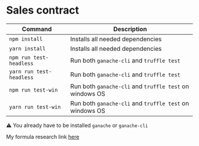 # Sales contract

| Command  | Description |
| ------------- | ------------- |
| `npm install`  | Installs all needed dependencies  |
| `yarn install`  | Installs all needed dependencies  |
| `npm run test-headless`  | Run both `ganache-cli` and `truffle test`  |
| `yarn run test-headless`  | Run both `ganache-cli` and `truffle test`  |
| `npm run test-win`  | Run both `ganache-cli` and `truffle test` on windows OS  |
| `yarn run test-win`  | Run both `ganache-cli` and `truffle test` on windows OS |

:warning: You already have to be installed `ganache` or `ganache-cli`


My formula research link [here](https://docs.google.com/document/d/1-StbrViSvLMT71wDclO3THqKUlCk68AErMXJA3SZDcY/edit?usp=sharing)
